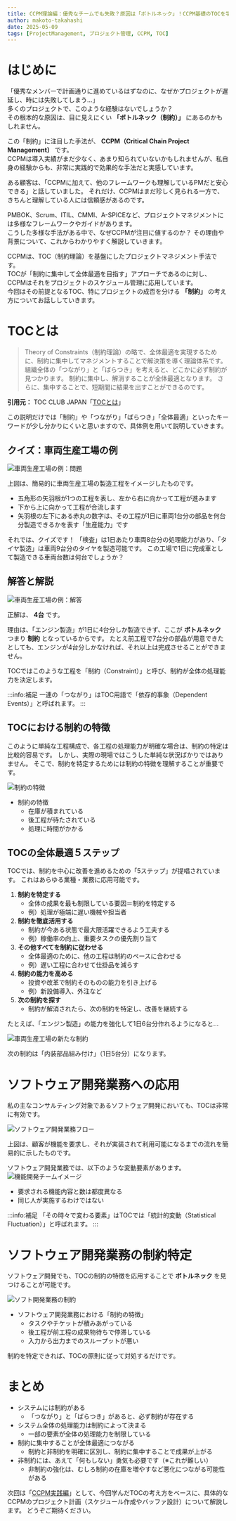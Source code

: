 ```yaml
---
title: CCPM理論編：優秀なチームでも失敗？原因は「ボトルネック」！CCPM基礎のTOCを学ぶ
author: makoto-takahashi
date: 2025-05-09
tags: [ProjectManagement, プロジェクト管理, CCPM, TOC]
---
```


# はじめに

「優秀なメンバーで計画通りに進めているはずなのに、なぜかプロジェクトが遅延し、時には失敗してしまう…」  
多くのプロジェクトで、このような経験はないでしょうか？  
その根本的な原因は、目に見えにくい **「ボトルネック（制約）」** にあるのかもしれません。

この「制約」に注目した手法が、 **CCPM（Critical Chain Project Management）** です。  
CCPMは導入実績がまだ少なく、あまり知られていないかもしれませんが、私自身の経験からも、非常に実践的で効果的な手法だと実感しています。

ある顧客は、「CCPMに加えて、他のフレームワークも理解しているPMだと安心できる」と話していました。
それだけ、CCPMはまだ珍しく見られる一方で、きちんと理解している人には信頼感があるのです。

PMBOK、Scrum、ITIL、CMMI、A-SPICEなど、プロジェクトマネジメントには多様なフレームワークやガイドがあります。  
こうした多様な手法がある中で、なぜCCPMが注目に値するのか？
その理由や背景について、これからわかりやすく解説していきます。

CCPMは、TOC（制約理論）を基盤にしたプロジェクトマネジメント手法です。  
TOCが「制約に集中して全体最適を目指す」アプローチであるのに対し、CCPMはそれをプロジェクトのスケジュール管理に応用しています。  
今回はその前提となるTOC、特にプロジェクトの成否を分ける **「制約」** の考え方についてお話ししていきます。

# TOCとは

> Theory of Constraints（制約理論）の略で、全体最適を実現するために、制約に集中してマネジメントすることで解決策を導く理論体系です。
> 組織全体の「つながり」と「ばらつき」を考えると、どこかに必ず制約が見つかります。
> 制約に集中し、解消することが全体最適となります。
> さらに、集中することで、短期間に結果を出すことができるのです。

**引用元：** TOC CLUB JAPAN「[TOCとは](https://www.tocclub.net/about.html)」

この説明だけでは「制約」や「つながり」「ばらつき」「全体最適」といったキーワードが少し分かりにくいと思いますので、具体例を用いて説明していきます。

## クイズ：車両生産工場の例

![車両生産工場の例：問題](/img/ccpm/constraints_question.png)

上図は、簡易的に車両生産工場の製造工程をイメージしたものです。
* 五角形の矢羽根が1つの工程を表し、左から右に向かって工程が進みます
* 下から上に向かって工程が合流します
* 矢羽根の左下にある赤丸の数字は、その工程が1日に車両1台分の部品を何台分製造できるかを表す「生産能力」です

それでは、クイズです！
「検査」は1日あたり車両8台分の処理能力があり、「タイヤ製造」は車両9台分のタイヤを製造可能です。
この工場で1日に完成車として製造できる車両台数は何台でしょうか？


## 解答と解説

![車両生産工場の例：解答](/img/ccpm/constraints_answer.png)

正解は、 **4台** です。

理由は、「エンジン製造」が1日に4台分しか製造できず、ここが **ボトルネック** つまり **制約** となっているからです。
たとえ前工程で7台分の部品が用意できたとしても、エンジンが4台分しかなければ、それ以上は完成させることができません。

TOCではこのような工程を「制約（Constraint）」と呼び、制約が全体の処理能力を決定します。

:::info:補足
一連の「つながり」はTOC用語で「依存的事象（Dependent Events）」と呼ばれます。
:::

## TOCにおける制約の特徴

このように単純な工程構成で、各工程の処理能力が明確な場合は、制約の特定は比較的容易です。
しかし、実際の現場ではこうした単純な状況ばかりではありません。
そこで、制約を特定するためには制約の特徴を理解することが重要です。

![制約の特徴](/img/ccpm/constraints_key_characteristics.png)

* 制約の特徴
    * 在庫が積まれている
    * 後工程が待たされている
    * 処理に時間がかかる

## TOCの全体最適５ステップ

TOCでは、制約を中心に改善を進めるための「5ステップ」が提唱されています。
これはあらゆる業種・業務に応用可能です。

1.  **制約を特定する**
    * 全体の成果を最も制限している要因＝制約を特定する
    * 例）処理が極端に遅い機械や担当者
2.  **制約を徹底活用する**
    * 制約が今ある状態で最大限活躍できるよう工夫する
    * 例）稼働率の向上、重要タスクの優先割り当て
3.  **その他すべてを制約に従わせる**
    * 全体最適のために、他の工程は制約のペースに合わせる
    * 例）遅い工程に合わせて仕掛品を減らす
4.  **制約の能力を高める**
    * 投資や改革で制約そのものの能力を引き上げる
    * 例）新設備導入、外注など
5.  **次の制約を探す**
    * 制約が解消されたら、次の制約を特定し、改善を継続する

たとえば、「エンジン製造」の能力を強化して1日6台分作れるようになると…

![車両生産工場の新たな制約](/img/ccpm/constraints_next.png)

次の制約は「内装部品組み付け」（1日5台分）になります。

# ソフトウェア開発業務への応用

私の主なコンサルティング対象であるソフトウェア開発においても、TOCは非常に有効です。

![ ソフトウェア開発業務フロー](/img/ccpm/constraints_software_workflow.png)

上図は、顧客が機能を要求し、それが実装されて利用可能になるまでの流れを簡易的に示したものです。

ソフトウェア開発業務では、以下のような変動要素があります。
![機能開発チームイメージ](/img/ccpm/constraints_software_team_image.png)
* 要求される機能内容と数は都度異なる
* 同じ人が実施するわけではない

:::info:補足
「その時々で変わる要素」はTOCでは「統計的変動（Statistical Fluctuation）」と呼ばれます。
:::

# ソフトウェア開発業務の制約特定

ソフトウェア開発でも、TOCの制約の特徴を応用することで **ボトルネック** を見つけることが可能です。

![ソフト開発業務の制約](/img/ccpm/constraints_software_key_characteristics.png)

* ソフトウェア開発業務における「制約の特徴」
    * タスクやチケットが積みあがっている
    * 後工程が前工程の成果物待ちで停滞している
    * 入力から出力までのスループットが悪い

制約を特定できれば、TOCの原則に従って対処するだけです。

# まとめ
* システムには制約がある
    * 「つながり」と「ばらつき」があると、必ず制約が存在する
* システム全体の処理能力は制約によって決まる
    * 一部の要素が全体の処理能力を制限している
* 制約に集中することが全体最適につながる
    * 制約と非制約を明確に区別し、制約に集中することで成果が上がる
* 非制約には、あえて「何もしない」勇気も必要です（※これが難しい）
    * 非制約の強化は、むしろ制約の在庫を増やすなど悪化につながる可能性がある

次回は「[CCPM実践編](https://developer.mamezou-tech.com/blogs/2025/05/20/ccpm_practice_buffer_half_deadline_critical_chain_transformation/)」として、今回学んだTOCの考え方をベースに、具体的なCCPMのプロジェクト計画（スケジュール作成やバッファ設計）について解説します。
どうぞご期待ください。
